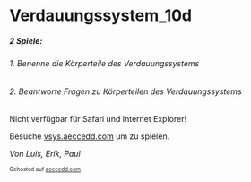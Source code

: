 # Verdauungssystem_10d

##### 2 Spiele:
###### 1. Benenne die Körperteile des Verdauungssystems
###### 2. Beantworte Fragen zu Körperteilen des Verdauungssystems

Nicht verfügbar für Safari und Internet Explorer!

Besuche [vsys.aeccedd.com](http://vsys.aeccedd.com/ "Title") um zu spielen.

*Von Luis, Erik, Paul*

<sub><sup>Gehosted auf [aeccedd.com](http://aeccedd.com/ "Title")</sup></sub>
